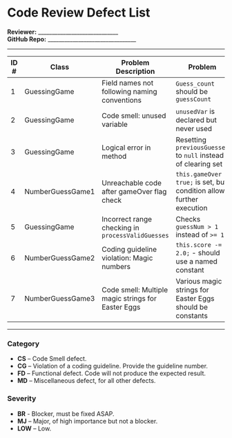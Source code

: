 
# Code Review Defect List

**Reviewer:** _____________________________  
**GitHub Repo:** ________________________________

---

| ID # | Class             | Problem Description                                | Problem                                                                | Line Number | Category  | Severity  |
|------|-------------------|----------------------------------------------------|------------------------------------------------------------------------|-------------|-----------|-----------|
| 1    | GuessingGame      | Field names not following naming conventions       | `Guess_count` should be `guessCount`                                   | 10          | CG        | LOW       |
| 2    | GuessingGame      | Code smell: unused variable                        | `unusedVar` is declared but never used                                 | 56          | CS        | LOW       |
| 3    | GuessingGame      | Logical error in method                            | Resetting `previousGuesses` to `null` instead of clearing set          | 41          | FD        | MJ        |
| 4    | NumberGuessGame1  | Unreachable code after gameOver flag check         | `this.gameOver = true;` is set, but condition allows further execution | 17          | CS        | MJ        |
| 5    | GuessingGame      | Incorrect range checking in `processValidGuesses`  | Checks `guessNum > 1` instead of `>= 1`                                | 37          | FD        | MJ        |
| 6    | NumberGuessGame2  | Coding guideline violation: Magic numbers          | `this.score -= 2.0;` - should use a named constant                     | 25          | CG        | LOW       |
| 7    | NumberGuessGame3  | Code smell: Multiple magic strings for Easter Eggs | Various magic strings for Easter Eggs should be constants              | 30          | CS        | MJ        |

---

### Category
- **CS** – Code Smell defect.
- **CG** – Violation of a coding guideline. Provide the guideline number.
- **FD** – Functional defect. Code will not produce the expected result.
- **MD** – Miscellaneous defect, for all other defects.

### Severity
- **BR** - Blocker, must be fixed ASAP.
- **MJ** – Major, of high importance but not a blocker.
- **LOW** – Low. 
